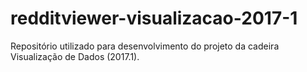 # redditviewer-visualizacao-2017-1
Repositório utilizado para desenvolvimento do projeto da cadeira Visualização de Dados (2017.1).
